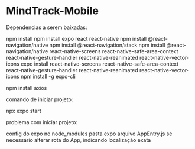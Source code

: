 # MindTrack-Mobile

Dependencias a serem baixadas:

npm install
npm install expo react react-native
npm install @react-navigation/native
npm install @react-navigation/stack
npm install @react-navigation/native react-native-screens react-native-safe-area-context react-native-gesture-handler react-native-reanimated react-native-vector-icons
expo install react-native-screens react-native-safe-area-context react-native-gesture-handler react-native-reanimated react-native-vector-icons
npm install -g expo-cli

npm install axios



comando de iniciar projeto:

npx expo start

problema com iniciar projeto:

config do expo no node_modules
pasta expo arquivo AppEntry.js
se necessário alterar rota do App, indicando localização exata